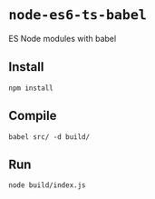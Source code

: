 # `node-es6-ts-babel`

ES Node modules with babel

## Install

```
npm install
```

## Compile

```
babel src/ -d build/
```

## Run

```
node build/index.js
```
